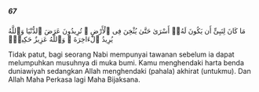 ##### 67

<span class="ayah">مَا كَانَ لِنَبِىٍّ أَن يَكُونَ لَهُۥٓ أَسْرَىٰ حَتَّىٰ يُثْخِنَ فِى ٱلْأَرْضِ ۚ تُرِيدُونَ عَرَضَ ٱلدُّنْيَا وَٱللَّهُ يُرِيدُ ٱلْءَاخِرَةَ ۗ وَٱللَّهُ عَزِيزٌ حَكِيمٌۭ</span>

<span class="ayah_translation">Tidak patut, bagi seorang Nabi mempunyai tawanan sebelum ia dapat melumpuhkan musuhnya di muka bumi. Kamu menghendaki harta benda duniawiyah sedangkan Allah menghendaki (pahala) akhirat (untukmu). Dan Allah Maha Perkasa lagi Maha Bijaksana.</span>

